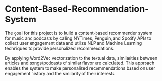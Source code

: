 # Content-Based-Recommendation-System
The goal for this project is to build a content-based recommender system for music and podcasts by calling NYTimes, Penguin, and Spotify APIs to collect user engagement data and utilize NLP and Machine Learning techniques to provide personalized recommendations.

By applying Word2Vec vectorization to the textual data, similarities between articles and songs/podcasts of similar flavor are calculated. This approach enables the system to make personalized recommendations based on user engagement history and the similarity of their interests.
